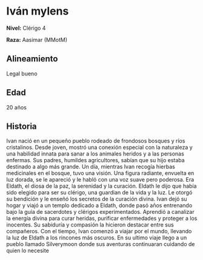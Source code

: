# Iván mylens

**Nivel:** Clérigo 4

**Raza:** Aasimar  (MMotM)

## Alineamiento
Legal bueno

## Edad
20 años

## Historia
Ivan nació en un pequeño pueblo rodeado de frondosos bosques y ríos cristalinos. Desde joven, mostró una conexión especial con la naturaleza y una habilidad innata para sanar a los animales heridos y a las personas enfermas. Sus padres, humildes agricultores, sabían que su hijo estaba destinado a algo más grande.
Un día, mientras Ivan recogía hierbas medicinales en el bosque, tuvo una visión. Una figura radiante, envuelta en luz dorada, se le apareció y le habló con una voz suave pero poderosa. Era Eldath, el diosa de la paz, la serenidad y la curación. Eldath le dijo que había sido elegido para ser su clérigo, una guardian de la vida y la luz. Le otorgó su bendición y le enseñó los secretos de la curación divina.
Ivan dejó su hogar y viajó a un templo dedicado a Eldath, donde pasó años entrenando bajo la guía de sacerdotes y clérigos experimentados. Aprendió a canalizar la energía divina para curar heridas, purificar enfermedades y proteger a los inocentes. Su sabiduría y compasión la hicieron destacar entre sus compañeros.
Con el tiempo, Ivan comenzó a viajar por el mundo, llevando la luz de Eldath a los rincones más oscuros. En su ultimo viaje llego a un pueblo llamado Silverymoon donde sus aventuras continuaran cuidando de quien lo necesite

